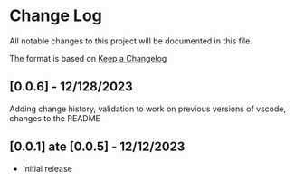 # Change Log

All notable changes to this project will be documented in this file.

The format is based on [Keep a Changelog](https://keepachangelog.com/en/1.0.0/)

## [0.0.6] - 12/128/2023

Adding change history, validation to work on previous versions of vscode, changes to the README

## [0.0.1] ate [0.0.5] - 12/12/2023

- Initial release